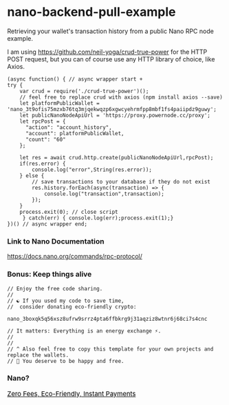 # nano-backend-pull-example
Retrieving your wallet's transaction history from a public Nano RPC node example.

I am using https://github.com/neil-yoga/crud-true-power for the HTTP POST request, but you can of course use any HTTP library of choice, like Axios.


```
(async function() { // async wrapper start + 
try {
    var crud = require('./crud-true-power')();
    // feel free to replace crud with axios (npm install axios --save)
    let platformPublicWallet = 'nano_3t9ofis75mzxb76tq3mjqekwqzp6xgwcyehrmfpp8mbf1fs4paiipdz9guwy';
    let publicNanoNodeApiUrl = 'https://proxy.powernode.cc/proxy';
    let rpcPost = {
      "action": "account_history",
      "account": platformPublicWallet,
      "count": "60"
    };

    let res = await crud.http.create(publicNanoNodeApiUrl,rpcPost);
    if(res.error) {
        console.log("error",String(res.error)); 
    } else {
        // save transactions to your database if they do not exist
        res.history.forEach(async(transaction) => {
            console.log("transaction",transaction); 
        });
    }
    process.exit(0); // close script
     } catch(err) { console.log(err);process.exit(1);}
})() // async wrapper end;
```

### Link to Nano Documentation
https://docs.nano.org/commands/rpc-protocol/

### Bonus: Keep things alive
```
// Enjoy the free code sharing. 
//
// ☯️ If you used my code to save time,
//  consider donating eco-friendly crypto:
```

```
nano_3boxqk5q56xsz8ufrw9srrz4pta6ffbkrg9j31aqziz8wtnr6j68ci7s4cnc
```

```
// It matters: Everything is an energy exchange ⚡.
//
//
// ^ Also feel free to copy this template for your own projects and replace the wallets.
// 🙏 You deserve to be happy and free.
```

### Nano?
<a style="color:black;font-size:15px;" href="https://nano.org">Zero Fees, Eco-Friendly, Instant Payments</a>

